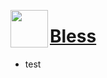 <img src="https://raw.githubusercontent.com/Team-BANERUS/poketwo-Autocatcher/main/s-mds/banerus-hrt.png" align="left" width="60px"> <h1>[Bless](https://github.com/xiBless) </h1>
- test
